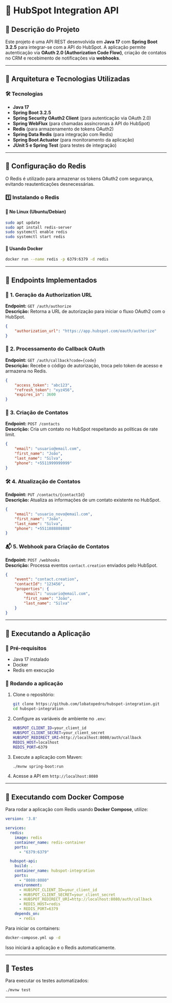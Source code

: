 # 🚀 HubSpot Integration API

## 📌 **Descrição do Projeto**
Este projeto é uma API REST desenvolvida em **Java 17** com **Spring Boot 3.2.5** para integrar-se com a API do HubSpot. A aplicação permite autenticação via **OAuth 2.0 (Authorization Code Flow)**, criação de contatos no CRM e recebimento de notificações via **webhooks**.

---

## 📂 **Arquitetura e Tecnologias Utilizadas**

### 🛠 **Tecnologias**
- **Java 17**
- **Spring Boot 3.2.5**
- **Spring Security OAuth2 Client** (para autenticação via OAuth 2.0)
- **Spring WebFlux** (para chamadas assíncronas à API do HubSpot)
- **Redis** (para armazenamento de tokens OAuth2)
- **Spring Data Redis** (para integração com Redis)
- **Spring Boot Actuator** (para monitoramento da aplicação)
- **JUnit 5 e Spring Test** (para testes de integração)

---

## 📌 **Configuração do Redis**

O Redis é utilizado para armazenar os tokens OAuth2 com segurança, evitando reautenticações desnecessárias.

### 1️⃣ **Instalando o Redis**

#### **🔧 No Linux (Ubuntu/Debian)**
```bash
sudo apt update
sudo apt install redis-server
sudo systemctl enable redis
sudo systemctl start redis
```

#### **🐳 Usando Docker**
```bash
docker run --name redis -p 6379:6379 -d redis
```

---

## 📌 **Endpoints Implementados**

### 🔑 **1. Geração da Authorization URL**
**Endpoint:** `GET /auth/authorize`  
**Descrição:** Retorna a URL de autorização para iniciar o fluxo OAuth2 com o HubSpot.

```json
{
    "authorization_url": "https://app.hubspot.com/oauth/authorize"
}
```

### 🔄 **2. Processamento do Callback OAuth**
**Endpoint:** `GET /auth/callback?code={code}`  
**Descrição:** Recebe o código de autorização, troca pelo token de acesso e armazena no Redis.

```json
{
    "access_token": "abc123",
    "refresh_token": "xyz456",
    "expires_in": 3600
}
```

### 📝 **3. Criação de Contatos**
**Endpoint:** `POST /contacts`  
**Descrição:** Cria um contato no HubSpot respeitando as políticas de rate limit.

```json
{
    "email": "usuario@email.com",
    "first_name": "João",
    "last_name": "Silva",
    "phone": "+5511999999999"
}
```

### 🛠️ **4. Atualização de Contatos**
**Endpoint:** `PUT /contacts/{contactId}`  
**Descrição:** Atualiza as informações de um contato existente no HubSpot.

```json
{
    "email": "usuario_novo@email.com",
    "first_name": "João",
    "last_name": "Silva",
    "phone": "+5511888888888"
}
```

### 📬 **5. Webhook para Criação de Contatos**
**Endpoint:** `POST /webhooks`  
**Descrição:** Processa eventos `contact.creation` enviados pelo HubSpot.

```json
{
    "event": "contact.creation",
    "contactId": "123456",
    "properties": {
        "email": "usuario@email.com",
        "first_name": "João",
        "last_name": "Silva"
    }
}
```

---

## 📌 **Executando a Aplicação**

### 🔹 **Pré-requisitos**
- Java 17 instalado
- Docker
- Redis em execução

### 🔹 **Rodando a aplicação**

1. Clone o repositório:
   ```bash
   git clone https://github.com/lobatopedro/hubspot-integration.git
   cd hubspot-integration
   ```

2. Configure as variáveis de ambiente no `.env`:
   ```bash
   HUBSPOT_CLIENT_ID=your_client_id
   HUBSPOT_CLIENT_SECRET=your_client_secret
   HUBSPOT_REDIRECT_URI=http://localhost:8080/auth/callback
   REDIS_HOST=localhost
   REDIS_PORT=6379
   ```

3. Execute a aplicação com Maven:
   ```bash
   ./mvnw spring-boot:run
   ```

4. Acesse a API em `http://localhost:8080`

---

## 📌 **Executando com Docker Compose**

Para rodar a aplicação com Redis usando **Docker Compose**, utilize:

```yaml
version: '3.8'

services:
  redis:
    image: redis
    container_name: redis-container
    ports:
      - "6379:6379"

  hubspot-api:
    build: .
    container_name: hubspot-integration
    ports:
      - "8080:8080"
    environment:
      - HUBSPOT_CLIENT_ID=your_client_id
      - HUBSPOT_CLIENT_SECRET=your_client_secret
      - HUBSPOT_REDIRECT_URI=http://localhost:8080/auth/callback
      - REDIS_HOST=redis
      - REDIS_PORT=6379
    depends_on:
      - redis
```

Para iniciar os containers:
```bash
docker-compose.yml up -d
```

Isso iniciará a aplicação e o Redis automaticamente.

---

## 📌 **Testes**

Para executar os testes automatizados:

```bash
./mvnw test
```

---

